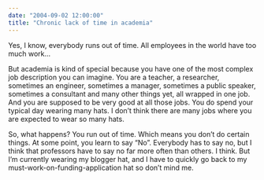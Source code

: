 ```yaml
---
date: "2004-09-02 12:00:00"
title: "Chronic lack of time in academia"
---
```




Yes, I know, everybody runs out of time. All employees in the world have too much work&hellip;

But academia is kind of special because you have one of the most complex job description you can imagine. You are a teacher, a researcher, sometimes an engineer, sometimes a manager, sometimes a public speaker, sometimes a consultant and many other things yet, all wrapped in one job. And you are supposed to be very good at all those jobs. You do spend your typical day wearing many hats. I don&rsquo;t think there are many jobs where you are expected to wear so many hats.

So, what happens? You run out of time. Which means you don&rsquo;t do certain things. At some point, you learn to say &ldquo;No&rdquo;. Everybody has to say no, but I think that professors have to say no far more often than others. I think. But I&rsquo;m currently wearing my blogger hat, and I have to quickly go back to my must-work-on-funding-application hat so don&rsquo;t mind me.


